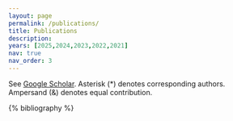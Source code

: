 ```yaml
---
layout: page
permalink: /publications/
title: Publications
description: 
years: [2025,2024,2023,2022,2021]
nav: true
nav_order: 3
---
```


See [Google Scholar](https://scholar.google.com/citations?hl=en&user=wo1zj5kAAAAJ&view_op=list_works&sortby=pubdate). Asterisk (*) denotes corresponding authors. Ampersand (&) denotes equal contribution.

<!--#### Preprint & In Press-->

<!-- _pages/publications.md -->

<!-- Bibsearch Feature -->

<!-- {% include bib_search.liquid %} -->

<div class="publications">

{% bibliography %}

</div>
